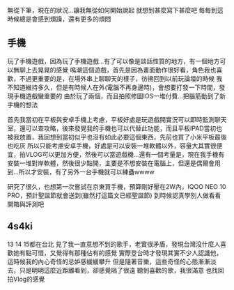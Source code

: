 無從下筆，現在的狀況...讓我無從如何開始說起
就想到甚麼寫下甚麼吧
每每到這時候總是會感到煩躁，還有更多的煩悶

手機
-
玩了手機遊戲，因為玩了手機遊戲...有了可以像是談話性質的地方，有一個地方可以無聊上去晃晃的感覺
鳴潮這個遊戲，首先是因為畫面動作很好看，角色我也喜歡，不過更重要的是，在場外串上聊聊天的樣子，彷彿回到以前玩論壇的時候
我不知道維持多久，但是有時候人在外(電腦不再身邊時)，會想要打發一下時間，發現手機遊戲蠻重要的
由於玩了兩個，而且拍照修圖IOS一堆付費...把腦筋動到了新手機的想法

首先我當初在平板與安卓手機上考慮，平板好處是玩遊戲開實況可以即時監測聊天室，還可以查攻略，後來發覺我的手機也可以代替此功能，而且平板IPAD當初也被我放置，我回想到當初似乎也沒有如此必要這個東西，先前也買了小米平板最後也吃灰
所以只能考慮安卓手機，好處是可以安裝一堆軟體以外，容量大其實很便宜，拍VLOG可以更加方便，然後可以當遊戲機...還有一個考量是，現在我手機有安裝一堆對岸軟體，然後很少點開，主要是不想安裝在電腦上，但還是偶爾會用到...所以才安裝，有了另外一台手機就可以練蠱wwww

研究了很久，也想第一次嘗試在京東買手機，預算剛好壓在2W內，IQOO NEO 10 PRO，預計聖誕節就會送到(雖然打這篇文已經聖誕節)
到時候認真學別人做看看開箱與評測吧

4s4ki
-
13 14 15都在台北
見了我一直意想不到的歌手，老實很矛盾，發現台灣沒什麼人喜歡她有點可惜，又覺得有那種佔有的感覺
實際登台時才發現其實不少人認識他，這時候我的內心奇怪的忌妒感緩緩攀升
但是隨著音樂，這些奇怪的心態漸漸淡去，只是明明這麼近距離看到，卻感覺隔了很遠
聽到喜歡的歌，我很滿意
也找回拍Vlog的感覺

<!-- ##{"timestamp":1734969600}## -->